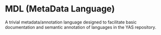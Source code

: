 # MDL (MetaData Language)
A trivial metadata/annotation language designed to facilitate basic documentation and semantic annotation of languages in the YAS repository.